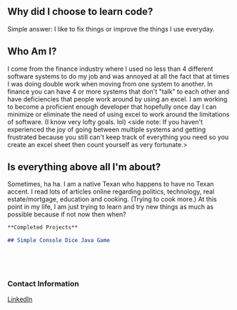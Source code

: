## Why did I choose to learn code? 
Simple answer: I like to fix things or improve the things I use everyday.  

## Who Am I? 
I come from the finance industry where I used no less than 4 different software systems to do my job and was annoyed at all the fact that at times I was doing double work when moving from one system to another. In finance you can have 4 or more systems that don't "talk" to each other and have deficiencies that people work around by using an excel. I am working to become a proficient enough developer that hopefully once day I can minimize or eliminate the need of using excel to work around the limitations of software. (I know very lofty goals. lol) 
<side note: If you haven't experienced the joy of going between multiple systems and getting frustrated because you still can't keep track of everything you need so you create an excel sheet then count yourself as very fortunate.> 

## Is everything above all I'm about?
Sometimes, ha ha. I am a native Texan who happens to have no Texan accent. I read lots of articles online regarding politics, technology, real estate/mortgage, education and cooking. (Trying to cook more.) At this point in my life, I am just trying to learn and try new things as much as possible because if not now then when?

```markdown
**Completed Projects**

## Simple Console Dice Java Game






```



### Contact Information

[LinkedIn](http://www.linkedin.com/in/editjreyes)
